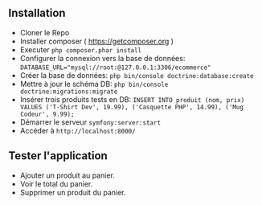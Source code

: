 ## Installation
* Cloner le Repo
* Installer composer ( https://getcomposer.org )
* Executer `php composer.phar install`
* Configurer la connexion vers la base de données: `DATABASE_URL="mysql://root:@127.0.0.1:3306/ecommerce"`
* Créer la base de données: `php bin/console doctrine:database:create`
* Mettre à jour le schéma DB: `php bin/console doctrine:migrations:migrate`
* Insérer trois produits tests en DB: `INSERT INTO produit (nom, prix) VALUES
  ('T-Shirt Dev', 19.99),
  ('Casquette PHP', 14.99),
  ('Mug Codeur', 9.99);`
* Démarrer le serveur `symfony:server:start`
* Accéder à `http://localhost:8000/`

## Tester l'application
* Ajouter un produit au panier.
* Voir le total du panier.
* Supprimer un produit du panier.